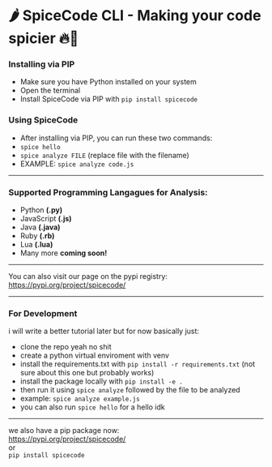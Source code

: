 # 🌶️ SpiceCode CLI - Making your code spicier 🔥🥵


### Installing via PIP
- Make sure you have Python installed on your system
- Open the terminal
- Install SpiceCode via PIP with ```pip install spicecode```

### Using SpiceCode
- After installing via PIP, you can run these two commands:
- ```spice hello```
- ```spice analyze FILE``` (replace file with the filename)
- EXAMPLE: ```spice analyze code.js```


---

### Supported Programming Langagues for Analysis:
- Python **(.py)**
- JavaScript **(.js)**
- Java **(.java)**
- Ruby **(.rb)**
- Lua **(.lua)**
- Many more **coming soon!**

---

You can also visit our page on the pypi registry: https://pypi.org/project/spicecode/

---


### For Development
i will write a better tutorial later but for now basically just:
- clone the repo yeah no shit
- create a python virtual enviroment with venv
- install the requirements.txt with ```pip install -r requirements.txt``` (not sure about this one but probably works)
- install the package locally with ```pip install -e . ```
- then run it using ```spice analyze``` followed by the file to be analyzed
- example: ```spice analyze example.js```
- you can also run ```spice hello``` for a hello idk

-----
we also have a pip package now:       
https://pypi.org/project/spicecode/     
or     
```pip install spicecode```     